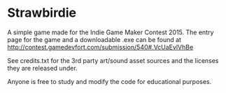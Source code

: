 # Strawbirdie
A simple game made for the Indie Game Maker Contest 2015.
The entry page for the game and a downloadable .exe can be found at http://contest.gamedevfort.com/submission/540#.VcUaEvlVhBe

See credits.txt for the 3rd party art/sound asset sources and the licenses they are released under.

Anyone is free to study and modify the code for educational purposes.

